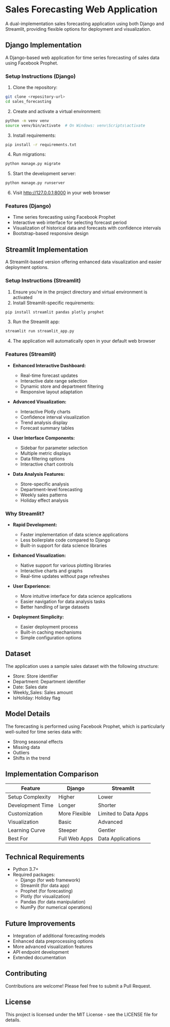 # Sales Forecasting Web Application

A dual-implementation sales forecasting application using both Django and Streamlit, providing flexible options for deployment and visualization.

## Django Implementation
A Django-based web application for time series forecasting of sales data using Facebook Prophet.

### Setup Instructions (Django)
1. Clone the repository:
```bash
git clone <repository-url>
cd sales_forecasting
```

2. Create and activate a virtual environment:
```bash
python -m venv venv
source venv/bin/activate  # On Windows: venv\Scripts\activate
```

3. Install requirements:
```bash
pip install -r requirements.txt
```

4. Run migrations:
```bash
python manage.py migrate
```

5. Start the development server:
```bash
python manage.py runserver
```

6. Visit http://127.0.0.1:8000 in your web browser

### Features (Django)
* Time series forecasting using Facebook Prophet
* Interactive web interface for selecting forecast period
* Visualization of historical data and forecasts with confidence intervals
* Bootstrap-based responsive design

## Streamlit Implementation
A Streamlit-based version offering enhanced data visualization and easier deployment options.

### Setup Instructions (Streamlit)
1. Ensure you're in the project directory and virtual environment is activated
2. Install Streamlit-specific requirements:
```bash
pip install streamlit pandas plotly prophet
```

3. Run the Streamlit app:
```bash
streamlit run streamlit_app.py
```

4. The application will automatically open in your default web browser

### Features (Streamlit)
* **Enhanced Interactive Dashboard:**
  - Real-time forecast updates
  - Interactive date range selection
  - Dynamic store and department filtering
  - Responsive layout adaptation

* **Advanced Visualization:**
  - Interactive Plotly charts
  - Confidence interval visualization
  - Trend analysis display
  - Forecast summary tables

* **User Interface Components:**
  - Sidebar for parameter selection
  - Multiple metric displays
  - Data filtering options
  - Interactive chart controls

* **Data Analysis Features:**
  - Store-specific analysis
  - Department-level forecasting
  - Weekly sales patterns
  - Holiday effect analysis

### Why Streamlit?
* **Rapid Development:**
  - Faster implementation of data science applications
  - Less boilerplate code compared to Django
  - Built-in support for data science libraries

* **Enhanced Visualization:**
  - Native support for various plotting libraries
  - Interactive charts and graphs
  - Real-time updates without page refreshes

* **User Experience:**
  - More intuitive interface for data science applications
  - Easier navigation for data analysis tasks
  - Better handling of large datasets

* **Deployment Simplicity:**
  - Easier deployment process
  - Built-in caching mechanisms
  - Simple configuration options

## Dataset
The application uses a sample sales dataset with the following structure:
* Store: Store identifier
* Department: Department identifier
* Date: Sales date
* Weekly_Sales: Sales amount
* IsHoliday: Holiday flag

## Model Details
The forecasting is performed using Facebook Prophet, which is particularly well-suited for time series data with:
* Strong seasonal effects
* Missing data
* Outliers
* Shifts in the trend

## Implementation Comparison

| Feature | Django | Streamlit |
|---------|--------|-----------|
| Setup Complexity | Higher | Lower |
| Development Time | Longer | Shorter |
| Customization | More Flexible | Limited to Data Apps |
| Visualization | Basic | Advanced |
| Learning Curve | Steeper | Gentler |
| Best For | Full Web Apps | Data Applications |

## Technical Requirements
* Python 3.7+
* Required packages:
  - Django (for web framework)
  - Streamlit (for data app)
  - Prophet (for forecasting)
  - Plotly (for visualization)
  - Pandas (for data manipulation)
  - NumPy (for numerical operations)

## Future Improvements
* Integration of additional forecasting models
* Enhanced data preprocessing options
* More advanced visualization features
* API endpoint development
* Extended documentation

## Contributing
Contributions are welcome! Please feel free to submit a Pull Request.

## License
This project is licensed under the MIT License - see the LICENSE file for details.